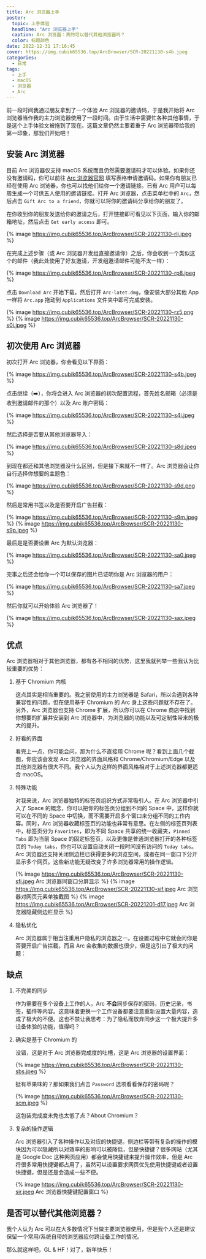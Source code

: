 ```yaml
---
title: Arc 浏览器上手
poster:
  topic: 上手体验
  headline: "Arc 浏览器上手"
  caption: Arc 浏览器：真的可以替代其他浏览器吗？
  color: 标题颜色
date: 2022-12-31 17:16:45
cover: https://img.cubik65536.top/ArcBrowser/SCR-20221130-s4b.jpeg
categories:
  - 日常
tags:
  - 上手
  - macOS
  - 浏览器
  - Arc
---
```


前一段时间我通过朋友拿到了一个体验 Arc 浏览器的邀请码，于是我开始将 Arc 浏览器当作我的主力浏览器使用了一段时间。由于生活中需要忙各种其他事情，于是这个上手体验文被拖到了现在。这篇文章仍然主要着重于 Arc 浏览器带给我的第一印象，那我们开始吧！

<!-- more -->

## 安装 Arc 浏览器

目前 Arc 浏览器仅支持 macOS 系统而且仍然需要邀请码才可以体验。如果你还没有邀请码，你可以前往 [Arc 浏览器官网](https://www.arc.net) 填写表格申请邀请码。如果你有朋友已经在使用 Arc 浏览器，你也可以找他们给你一个邀请链接。已有 Arc 用户可以每周生成一个可供五人使用的邀请链接。打开 Arc 浏览器，点击菜单栏中的 `Arc`，然后点击 `Gift Arc to a friend`，你就可以将你的邀请码分享给你的朋友了。

在你收到你的朋友发送给你的邀请之后，打开链接即可看见以下页面，输入你的邮箱地址，然后点击 `Get early access` 即可。

{% image https://img.cubik65536.top/ArcBrowser/SCR-20221130-rlj.jpeg %}

在完成上述步骤（或 Arc 浏览器开发组直接邀请你）之后，你会收到一个类似这个的邮件（我此处使用了好友邀请，开发组邀请邮件可能不太一样）：

{% image https://img.cubik65536.top/ArcBrowser/SCR-20221130-rp8.jpeg %}

点击 `Download Arc` 开始下载，然后打开 `Arc-latet.dmg`，像安装大部分其他 App 一样将 `Arc.app` 拖动到 `Applications` 文件夹中即可完成安装。

{% image https://img.cubik65536.top/ArcBrowser/SCR-20221130-rz5.png %}
{% image https://img.cubik65536.top/ArcBrowser/SCR-20221130-s0i.jpeg %}

## 初次使用 Arc 浏览器

初次打开 Arc 浏览器，你会看见以下界面：

{% image https://img.cubik65536.top/ArcBrowser/SCR-20221130-s4b.jpeg %}

点击继续（➡️），你将会进入 Arc 浏览器的初次配置流程，首先姓名邮箱（必须是收到邀请邮件的那个）以及 Arc 账户密码：

{% image https://img.cubik65536.top/ArcBrowser/SCR-20221130-s4i.jpeg %}

然后选择是否要从其他浏览器导入：

{% image https://img.cubik65536.top/ArcBrowser/SCR-20221130-s8d.jpeg %}

到现在都还和其他浏览器没什么区别，但是接下来就不一样了。Arc 浏览器会让你自行选择你想要的主题色：

{% image https://img.cubik65536.top/ArcBrowser/SCR-20221130-s9d.png %}

然后是常用书签以及是否要开启广告拦截：

{% image https://img.cubik65536.top/ArcBrowser/SCR-20221130-s9m.jpeg %}
{% image https://img.cubik65536.top/ArcBrowser/SCR-20221130-s9p.jpeg %}

最后是是否要设置 Arc 为默认浏览器：

{% image https://img.cubik65536.top/ArcBrowser/SCR-20221130-sa0.jpeg %}

完事之后还会给你一个可以保存的图片已证明你是 Arc 浏览器的用户：

{% image https://img.cubik65536.top/ArcBrowser/SCR-20221130-sa7.jpeg %}

然后你就可以开始体验 Arc 浏览器了！

{% image https://img.cubik65536.top/ArcBrowser/SCR-20221130-sax.jpeg %}

## 优点

Arc 浏览器相对于其他浏览器，都有各不相同的优势，这里我就列举一些我认为比较重要的优势：

1. 基于 Chromium 内核

    这点其实是相当重要的。我之前使用的主力浏览器是 Safari，所以会遇到各种兼容性的问题，但在使用基于 Chromium 的 Arc 身上这些问题就不存在了。另外，Arc 浏览器也支持 Chrome 扩展，所以你可以在 Chrome 商店中找到你想要的扩展并安装到 Arc 浏览器中，为浏览器的功能以及可定制性带来的极大的提升。

2. 好看的界面

    看完上一点，你可能会问，那为什么不直接用 Chrome 呢？看到上面几个截图，你应该会发现 Arc 浏览器的界面风格和 Chrome/Chromium/Edge 以及其他浏览器有很大不同。我个人认为这样的界面风格相对于上述浏览器都更适合 macOS。

3. 特殊功能

    对我来说，Arc 浏览器独特的标签页组织方式非常吸引人。在 Arc 浏览器中引入了 Space 的概念，你可以把你的标签页分组到不同的 Space 中，这样你就可以在不同的 Space 中切换，而不需要开启多个窗口来分组不同的工作内容。同时，Arc 浏览器收藏标签页的功能也非常有意思。在左侧的标签页列表中，标签页分为 `Favorites`，即为不同 Space 共享的统一收藏夹，`Pinned Tabs` 即为当前 Space 的固定标签页，以及更像是普通浏览器打开的各种标签页的 `Today tabs`，你也可以设置自动关闭一段时间没有访问的 `Today tabs`。Arc 浏览器还支持关闭侧边栏已获得更多的浏览空间，或者在同一窗口下分开显示多个网页。这些新功能无疑改变了许多浏览器常用的操作逻辑。

    {% image https://img.cubik65536.top/ArcBrowser/SCR-20221130-sfi.jpeg Arc 浏览器同窗口分屏显示 %}
    {% image https://img.cubik65536.top/ArcBrowser/SCR-20221130-sif.jpeg Arc 浏览器对网页元素单独截图 %}
    {% image https://img.cubik65536.top/ArcBrowser/SCR-20221201-d17.jpeg Arc 浏览器隐藏侧边栏显示 %}

4. 隐私优化

    Arc 浏览器属于相当注重用户隐私的浏览器之一。在设置过程中它就会问你是否要开启广告拦截，而且 Arc 会收集的数据也很少，但是这引出了极大的问题：

## 缺点

1. 不完美的同步

    作为需要在多个设备上工作的人，Arc **不会**同步保存的密码，历史记录，书签，插件等内容。这意味着更换一个工作设备都要注意重新设置大量内容，造成了极大的不便。这也不禁让我思考：为了隐私而放弃同步这一个极大提升多设备体验的功能，值得吗？

2. 确实是基于 Chromium 的

    没错，这是对于 Arc 浏览器完成度的吐槽，这是 Arc 浏览器的设置界面：

    {% image https://img.cubik65536.top/ArcBrowser/SCR-20221130-sbs.jpeg %}

    挺有苹果味的？那如果我们点击 `Password` 选项看看保存的密码呢？

    {% image https://img.cubik65536.top/ArcBrowser/SCR-20221130-scm.jpeg %}

    这包装完成度未免也太低了点？About Chromium？

3. 复杂的操作逻辑

    Arc 浏览器引入了各种操作以及对应的快捷键。侧边栏等带有复杂的操作的模块因为可以隐藏所以对效率的影响可以被降低，但是快捷键？很多网站（尤其是 Google Doc 这种网页应用）都会使用快捷键来提升操作效率，但是 Arc 将很多常用快捷键都占用了，虽然可以设置要求网页优先使用快捷键或者设置快捷键，但是还是会造成一些不便。

    {% image https://img.cubik65536.top/ArcBrowser/SCR-20221130-sir.jpeg Arc 浏览器快捷键配置窗口 %}

## 是否可以替代其他浏览器？

我个人认为 Arc 可以在大多数情况下当做主要浏览器使用，但是我个人还是建议保留一个常用/系统自带的浏览器应付跨设备工作的情况。

那么就这样吧，GL & HF！对了，新年快乐！
